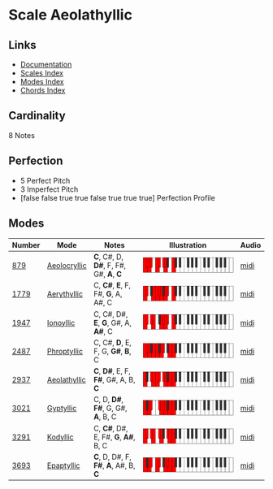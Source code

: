 # Scale Aeolathyllic

## Links

- [Documentation](README.md)
- [Scales Index](Scales.md)
- [Modes Index](Modes.md)
- [Chords Index](Chords.md)

## Cardinality

8 Notes

## Perfection

- 5 Perfect Pitch
- 3 Imperfect Pitch
- [false false true true false true true true] Perfection Profile

## Modes

| Number | Mode | Notes | Illustration | Audio |
|--------|------|-------|--------------|-------|
| [879](https://ianring.com/musictheory/scales/879) | [Aeolocryllic](ModeAeolocryllic.md) | **C**, C#, D, **D#**, F, F#, G#, **A**, **C** | ![CNaturalAeolocryllic](ModeCNaturalAeolocryllic.png) | [midi](https://github.com/edipermadi/music/blob/main/docs/ModeCNaturalAeolocryllic.mid?raw=true) | 
| [1779](https://ianring.com/musictheory/scales/1779) | [Aerythyllic](ModeAerythyllic.md) | C, **C#**, **E**, F, F#, **G**, A, A#, C | ![CNaturalAerythyllic](ModeCNaturalAerythyllic.png) | [midi](https://github.com/edipermadi/music/blob/main/docs/ModeCNaturalAerythyllic.mid?raw=true) | 
| [1947](https://ianring.com/musictheory/scales/1947) | [Ionoyllic](ModeIonoyllic.md) | C, C#, D#, **E**, **G**, G#, A, **A#**, C | ![CNaturalIonoyllic](ModeCNaturalIonoyllic.png) | [midi](https://github.com/edipermadi/music/blob/main/docs/ModeCNaturalIonoyllic.mid?raw=true) | 
| [2487](https://ianring.com/musictheory/scales/2487) | [Phroptyllic](ModePhroptyllic.md) | C, C#, **D**, E, F, G, **G#**, **B**, C | ![CNaturalPhroptyllic](ModeCNaturalPhroptyllic.png) | [midi](https://github.com/edipermadi/music/blob/main/docs/ModeCNaturalPhroptyllic.mid?raw=true) | 
| [2937](https://ianring.com/musictheory/scales/2937) | [Aeolathyllic](ModeAeolathyllic.md) | **C**, **D#**, E, F, **F#**, G#, A, B, **C** | ![CNaturalAeolathyllic](ModeCNaturalAeolathyllic.png) | [midi](https://github.com/edipermadi/music/blob/main/docs/ModeCNaturalAeolathyllic.mid?raw=true) | 
| [3021](https://ianring.com/musictheory/scales/3021) | [Gyptyllic](ModeGyptyllic.md) | C, D, **D#**, **F#**, G, G#, **A**, B, C | ![CNaturalGyptyllic](ModeCNaturalGyptyllic.png) | [midi](https://github.com/edipermadi/music/blob/main/docs/ModeCNaturalGyptyllic.mid?raw=true) | 
| [3291](https://ianring.com/musictheory/scales/3291) | [Kodyllic](ModeKodyllic.md) | C, **C#**, D#, E, F#, **G**, **A#**, B, C | ![CNaturalKodyllic](ModeCNaturalKodyllic.png) | [midi](https://github.com/edipermadi/music/blob/main/docs/ModeCNaturalKodyllic.mid?raw=true) | 
| [3693](https://ianring.com/musictheory/scales/3693) | [Epaptyllic](ModeEpaptyllic.md) | **C**, D, D#, F, **F#**, **A**, A#, B, **C** | ![CNaturalEpaptyllic](ModeCNaturalEpaptyllic.png) | [midi](https://github.com/edipermadi/music/blob/main/docs/ModeCNaturalEpaptyllic.mid?raw=true) | 
